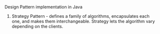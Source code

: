 Design Pattern implementation in Java 
1. Strategy Pattern  - defines a family of algorithms, encapsulates each one, and makes them interchangeable. Strategy lets the algorithm vary depending on the clients.
